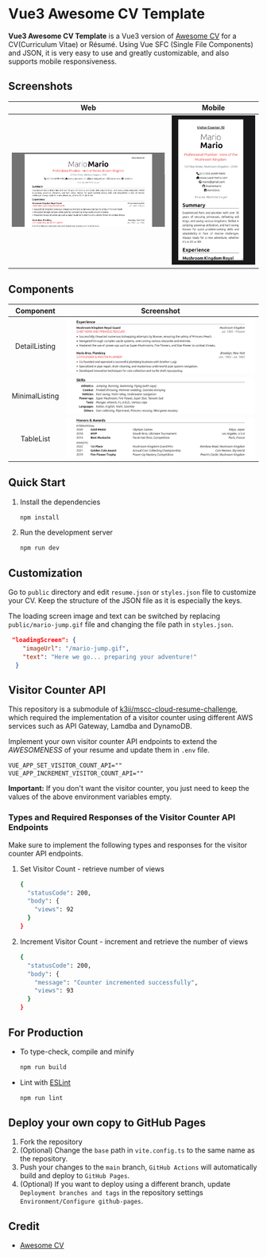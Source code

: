 # Vue3 Awesome CV Template

**Vue3 Awesome CV Template** is a Vue3 version of [Awesome CV](https://github.com/posquit0/Awesome-CV) for a CV(Curriculum Vitae) or Résumé. Using Vue SFC (Single File Components) and JSON, it is very easy to use and greatly customizable, and also supports mobile responsiveness.

## Screenshots

| Web | Mobile |
|:---:|:---:|
| ![Résumé Web View](images/resume-web-view.png)  | ![Résumé Mobile View](images/resume-mobile-view.png)|

## Components

| Component | Screenshot |
|:---:|:---:|
| DetailListing | ![DetailListing](images/detail-listing.png) |
| MinimalListing | ![MinimalListing](images/minimal-listing.png) |
| TableList | ![TableList](images/table-list.png) |

## Quick Start

1. Install the dependencies

    ```sh
    npm install
    ```

2. Run the development server

    ```sh
    npm run dev
    ```

## Customization

Go to `public` directory and edit `resume.json` or `styles.json` file to customize your CV. Keep the structure of the JSON file as it is especially the keys.

The loading screen image and text can be switched by replacing `public/mario-jump.gif` file and changing the file path in `styles.json`.

```json
 "loadingScreen": {
    "imageUrl": "/mario-jump.gif",
    "text": "Here we go... preparing your adventure!"
  }
```

## Visitor Counter API

This repository is a submodule of [k3ii/mscc-cloud-resume-challenge](https://github.com/k3ii/mscc-cloud-resume-challenge), which required the implementation of a visitor counter using different AWS services such as API Gateway, Lamdba and DynamoDB.

Implement your own visitor counter API endpoints to extend the *AWESOMENESS* of your resume and update them in `.env` file.

```env
VUE_APP_SET_VISITOR_COUNT_API=""
VUE_APP_INCREMENT_VISITOR_COUNT_API=""
```

**Important:** If you don't want the visitor counter, you just need to keep the values of the above environment variables empty.

### Types and Required Responses of the Visitor Counter API Endpoints

Make sure to implement the following types and responses for the visitor counter API endpoints.

1. Set Visitor Count - retrieve number of views

    ```sh
    {
      "statusCode": 200,
      "body": {
        "views": 92
      }
    }
    ```

2. Increment Visitor Count - increment and retrieve the number of views

    ```sh
    {
      "statusCode": 200,
      "body": {
        "message": "Counter incremented successfully",
        "views": 93
      }
    }
    ```

## For Production

- To type-check, compile and minify

    ```sh
    npm run build
    ```

- Lint with [ESLint](https://eslint.org/)

    ```sh
    npm run lint
    ```

## Deploy your own copy to GitHub Pages

1. Fork the repository
2. (Optional) Change the `base` path in `vite.config.ts` to the same name as the repository.
3. Push your changes to the `main` branch, `GitHub Actions` will automatically build and deploy to `GitHub Pages`.
4. (Optional) If you want to deploy using a different branch, update `Deployment branches and tags` in the repository settings `Environment/Configure github-pages`.

## Credit

- [Awesome CV](https://github.com/posquit0/Awesome-CV)
